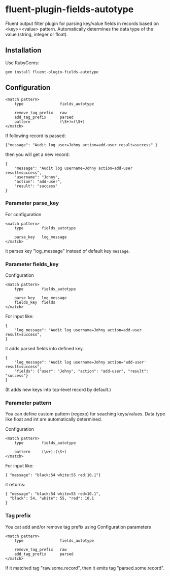 fluent-plugin-fields-autotype
===========================

Fluent output filter plugin for parsing key/value fields in records
based on &lt;key>=&lt;value> pattern. Automatically determines the data type of the value (string, integer or float).

## Installation

Use RubyGems:

    gem install fluent-plugin-fields-autotype

## Configuration

    <match pattern>
        type                fields_autotype

        remove_tag_prefix   raw
        add_tag_prefix      parsed
        pattern             (\S+)=(\S+)
    </match>

If following record is passed:

```
{"message": "Audit log user=Johny action=add-user result=success" }
```

then you will get a new record:

```
{
    "message": "Audit log username=Johny action=add-user result=success",
    "username": "Johny",
    "action": "add-user",
    "result": "success"
}
```

### Parameter parse_key

For configuration

    <match pattern>
        type        fields_autotype

        parse_key   log_message
    </match>

it parses key "log_message" instead of default key `message`.

### Parameter fields_key

Configuration

    <match pattern>
        type        fields_autotype

        parse_key   log_message
        fields_key  fields
    </match>

For input like:

```
{
    "log_message": "Audit log username=Johny action=add-user result=success",
}
```

it adds parsed fields into defined key.

```
{
    "log_message": "Audit log username=Johny action='add-user' result=success",
    "fields": {"user": "Johny", "action": "add-user", "result": "success"}
}
```

(It adds new keys into top-level record by default.)

### Parameter pattern

You can define custom pattern (regexp) for seaching keys/values. Data type like float and int are automatically determined.

Configuration

    <match pattern>
        type        fields_autotype

        pattern     (\w+):(\S+)
    </match>

For input like:
```
{ "message": "black:54 white:55 red:10.1"}
```

it returns:

```
{ "message": "black:54 white=55 red=10.1",
  "black": 54, "white": 55, "red": 10.1
}
```

### Tag prefix

You cat add and/or remove tag prefix using Configuration parameters

    <match pattern>
        type                fields_autotype

        remove_tag_prefix   raw
        add_tag_prefix      parsed
    </match>

If it matched tag "raw.some.record", then it emits tag "parsed.some.record".

